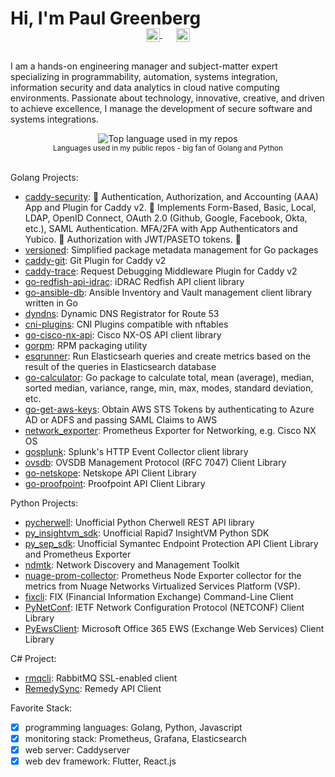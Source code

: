 # Hi, I'm Paul Greenberg

<p align="center" style="margin: -20px 0 30px">
  <a href="https://www.linkedin.com/in/greenpau/" target="_blank" style='margin-right:10px'>
    <img align="center" src="https://cdn.jsdelivr.net/npm/simple-icons@3.0.1/icons/linkedin.svg" alt="linkedin" height="22px" width="22px" />
  </a>
  &nbsp;&nbsp;
  <a href="mailto:greenpau@outlook.com" target="_blank">
    <img align="center" src="https://cdn.jsdelivr.net/npm/simple-icons@3.0.1/icons/protonmail.svg" alt="email" height="22px" width="22px" />
  </a>
</p>

I am a hands-on engineering manager and subject-matter expert specializing in programmability, automation, systems integration, information security and data analytics in cloud native computing environments. Passionate about technology, innovative, creative, and driven to achieve excellence, I manage the development of secure software and systems integrations.

<div align="center">
  <img width="" src="https://github-readme-stats.vercel.app/api/top-langs/?username=greenpau&layout=compact&hide_title=1&card_width=300" alt="Top language used in my repos" />
  <br />
  <small>Languages used in my public repos - big fan of Golang and Python</small>
  <br />
  <br />
</div>

Golang Projects:
* [caddy-security](https://github.com/greenpau/caddy-security): 🔐 Authentication, Authorization, and Accounting (AAA) App and Plugin for Caddy v2. 💎 Implements Form-Based, Basic, Local, LDAP, OpenID Connect, OAuth 2.0 (Github, Google, Facebook, Okta, etc.), SAML Authentication. MFA/2FA with App Authenticators and Yubico. 💎 Authorization with JWT/PASETO tokens. 🔐
* [versioned](https://github.com/greenpau/versioned): Simplified package metadata management for Go packages
* [caddy-git](https://github.com/greenpau/caddy-trace): Git Plugin for Caddy v2
* [caddy-trace](https://github.com/greenpau/caddy-trace): Request Debugging Middleware Plugin for Caddy v2
* [go-redfish-api-idrac](https://github.com/greenpau/go-redfish-api-idrac): iDRAC Redfish API client library
* [go-ansible-db](https://github.com/greenpau/go-ansible-db): Ansible Inventory and Vault management client library written in Go
* [dyndns](https://github.com/greenpau/dyndns): Dynamic DNS Registrator for Route 53
* [cni-plugins](https://github.com/greenpau/cni-plugins): CNI Plugins compatible with nftables
* [go-cisco-nx-api](https://github.com/greenpau/go-cisco-nx-api): Cisco NX-OS API client library
* [gorpm](https://github.com/greenpau/gorpm): RPM packaging utility
* [esqrunner](https://github.com/greenpau/esqrunner): Run Elasticsearh queries and create metrics based on the result of the queries in Elasticsearch database
* [go-calculator](https://github.com/greenpau/go-calculator): Go package to calculate total, mean (average), median, sorted median, variance, range, min, max, modes, standard deviation, etc.
* [go-get-aws-keys](https://github.com/greenpau/go-get-aws-keys): Obtain AWS STS Tokens by authenticating to Azure AD or ADFS and passing SAML Claims to AWS
* [network_exporter](https://github.com/greenpau/network_exporter): Prometheus Exporter for Networking, e.g. Cisco NX OS
* [gosplunk](https://github.com/greenpau/gosplunk): Splunk's HTTP Event Collector client library
* [ovsdb](https://github.com/greenpau/ovsdb): OVSDB Management Protocol (RFC 7047) Client Library
* [go-netskope](https://github.com/greenpau/go-netskope): Netskope API Client Library
* [go-proofpoint](https://github.com/greenpau/go-proofpoint): Proofpoint API Client Library

Python Projects:
* [pycherwell](https://github.com/greenpau/pycherwell): Unofficial Python Cherwell REST API library
* [py_insightvm_sdk](https://github.com/greenpau/py_insightvm_sdk): Unofficial Rapid7 InsightVM Python SDK
* [py_sep_sdk](https://github.com/greenpau/py_sep_sdk): Unofficial Symantec Endpoint Protection API Client Library and Prometheus Exporter 
* [ndmtk](https://github.com/greenpau/ndmtk): Network Discovery and Management Toolkit 
* [nuage-prom-collector](https://github.com/greenpau/nuage-prom-collector): Prometheus Node Exporter collector for the metrics from Nuage Networks Virtualized Services Platform (VSP). 
* [fixcli](https://github.com/greenpau/fixcli): FIX (Financial Information Exchange) Command-Line Client
* [PyNetConf](https://github.com/greenpau/PyNetConf): IETF Network Configuration Protocol (NETCONF) Client Library
* [PyEwsClient](https://github.com/greenpau/PyEwsClient): Microsoft Office 365 EWS (Exchange Web Services) Client Library

C# Project:
* [rmqcli](https://github.com/greenpau/rmqcli): RabbitMQ SSL-enabled client
* [RemedySync](https://github.com/greenpau/RemedySync): Remedy API Client

Favorite Stack:
- [x] programming languages: Golang, Python, Javascript
- [x] monitoring stack: Prometheus, Grafana, Elasticsearch
- [x] web server: Caddyserver
- [x] web dev framework: Flutter, React.js
